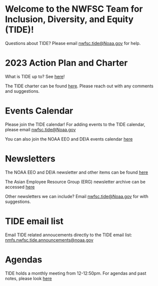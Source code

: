 # Welcome to the NWFSC Team for Inclusion, Diversity, and Equity (TIDE)!

Questions about TIDE? Please email nwfsc.tide@Noaa.gov for help.

# 2023 Action Plan and Charter
What is TIDE up to? See [here](https://docs.google.com/document/d/1Q-78a6MIfEZohoZ-ykA3G7FLHeFZLcl4KTKlSl6wOC4/edit?pli=1#)!

The TIDE charter can be found [here](https://docs.google.com/document/d/1tnuN9zeBjft9vDutrXoJKurlD8jQ069VNowFtdJ1YQA/edit?pli=1). Please reach out with any comments and suggestions. 

# Events Calendar
Please join the TIDE calendar! For adding events to the TIDE calendar, please email nwfsc.tide@Noaa.gov

You can also join the NOAA EEO and DEIA events calendar [here](https://calendar.google.com/calendar?cid=bm9hYS5nb3ZfMzQzNTM4MzczNzM3MzkzNjM1MzMzNUByZXNvdXJjZS5jYWxlbmRhci5nb29nbGUuY29t)

# Newsletters

The NOAA EEO and DEIA newsletter and other items can be found [here](https://sites.google.com/noaa.gov/inside-fisheries-eeo/eeo-and-diversity)

The Asian Employee Resource Group (ERG) newsletter archive can be accessed [here](https://drive.google.com/drive/folders/1liko5QlRY3kqzHv1bt6eTW75a4vYUXRD)

Other newsletters we can include? Email nwfsc.tide@Noaa.gov for with suggestions.

# TIDE email list
Email TIDE related annoucements directly to the TIDE email list: nmfs.nwfsc.tide.announcements@noaa.gov

# Agendas
TIDE holds a monthly meeting from 12-12:50pm.
For agendas and past notes, please look [here](https://drive.google.com/drive/folders/1iB92uy8Ezs77BdMUOW5uaE3SeDt_qeA0?usp=share_link)
